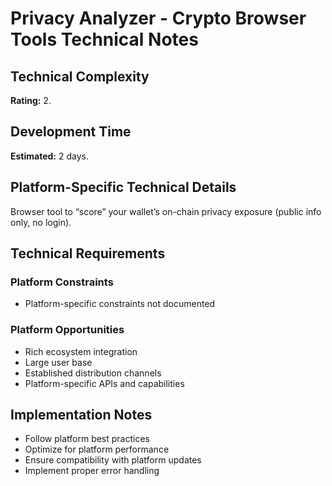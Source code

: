 # Privacy Analyzer - Crypto Browser Tools Technical Notes

## Technical Complexity
**Rating:** 2.

## Development Time
**Estimated:** 2 days.

## Platform-Specific Technical Details
Browser tool to “score” your wallet’s on-chain privacy exposure (public info only, no login).

## Technical Requirements

### Platform Constraints
- Platform-specific constraints not documented

### Platform Opportunities
- Rich ecosystem integration
- Large user base
- Established distribution channels
- Platform-specific APIs and capabilities

## Implementation Notes
- Follow platform best practices
- Optimize for platform performance
- Ensure compatibility with platform updates
- Implement proper error handling
